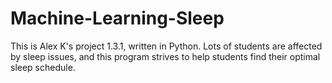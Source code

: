 # Machine-Learning-Sleep

This is Alex K's project 1.3.1, written in Python. Lots of students are affected by sleep issues, and this program strives to help students find their optimal sleep schedule.
